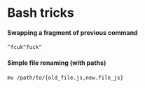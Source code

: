 # Bash tricks

#### Swapping a fragment of previous command
```
^fcuk^fuck^
```

#### Simple file renaming (with paths)
```
mv /path/to/{old_file.js,new.file_js}
```
